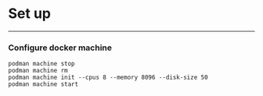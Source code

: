 # Set up

---

### Configure docker machine

```shell
podman machine stop
podman machine rm
podman machine init --cpus 8 --memory 8096 --disk-size 50
podman machine start
```
